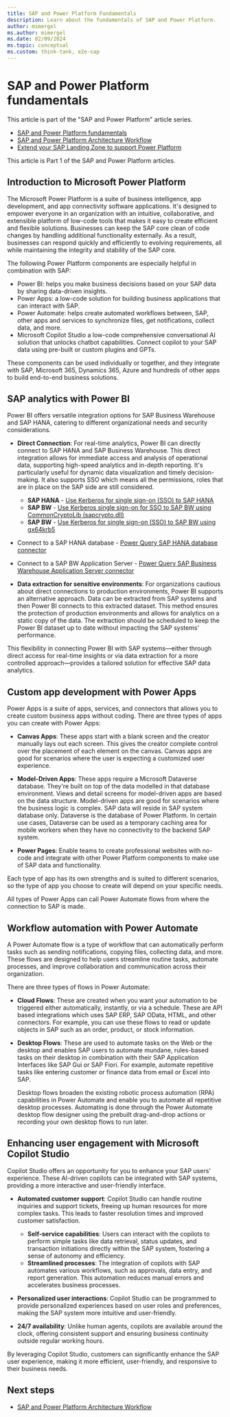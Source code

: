 ```yaml
---
title: SAP and Power Platform Fundamentals
description: Learn about the fundamentals of SAP and Power Platform.
author: mimergel
ms.author: mimergel
ms.date: 02/09/2024
ms.topic: conceptual
ms.custom: think-tank, e2e-sap
---
```


# SAP and Power Platform fundamentals

This article is part of the "SAP and Power Platform" article series.
	
- [SAP and Power Platform fundamentals](./sap-and-powerplatform-fundamental.md)
- [SAP and Power Platform Architecture Workflow](./sap-and-powerplatform-architecture-workflow.md)
- [Extend your SAP Landing Zone to support Power Platform](./sap-and-powerplatform-extend-landing-zone.md)

This article is Part 1 of the SAP and Power Platform articles.

## Introduction to Microsoft Power Platform

The Microsoft Power Platform is a suite of business intelligence, app development, and app connectivity software applications. It's designed to empower everyone in an organization with an intuitive, collaborative, and extensible platform of low-code tools that makes it easy to create efficient and flexible solutions. Businesses can keep the SAP core clean of code changes by handling additional functionality externally. As a result, businesses can respond quickly and efficiently to evolving requirements, all while maintaining the integrity and stability of the SAP core.

The following Power Platform components are especially helpful in combination with SAP:

- Power BI: helps you make business decisions based on your SAP data by sharing data-driven insights.
- Power Apps: a low-code solution for building business applications that can interact with SAP.
- Power Automate: helps create automated workflows between, SAP, other apps and services to synchronize files, get notifications, collect data, and more.
- Microsoft Copilot Studio a low-code comprehensive conversational AI solution that unlocks chatbot capabilities. Connect copilot to your SAP data using pre-built or custom plugins and GPTs.

These components can be used individually or together, and they integrate with SAP, Microsoft 365, Dynamics 365, Azure and hundreds of other apps to build end-to-end business solutions.

## SAP analytics with Power BI

Power BI offers versatile integration options for SAP Business Warehouse and SAP HANA, catering to different organizational needs and security considerations.

- **Direct Connection**: For real-time analytics, Power BI can directly connect to SAP HANA and SAP Business Warehouse. This direct integration allows for immediate access and analysis of operational data, supporting high-speed analytics and in-depth reporting. It's particularly useful for dynamic data visualization and timely decision-making. It also supports SSO which means all the permissions, roles that are in place on the SAP side are still considered.

  - **SAP HANA** - [Use Kerberos for single sign-on (SSO) to SAP HANA](/power-bi/connect-data/service-gateway-sso-kerberos-sap-hana)
  - **SAP BW** - [Use Kerberos single sign-on for SSO to SAP BW using CommonCryptoLib (sapcrypto.dll)](/power-bi/connect-data/service-gateway-sso-kerberos-sap-bw-commoncryptolib)
  - **SAP BW** - [Use Kerberos for single sign-on (SSO) to SAP BW using gx64krb5](/power-bi/connect-data/service-gateway-sso-kerberos-sap-bw-gx64krb)

- Connect to a SAP HANA database - [Power Query SAP HANA database connector](/power-query/connectors/sap-hana/overview)

- Connect to a SAP BW Application Server - [Power Query SAP Business Warehouse Application Server connector](/power-query/connectors/sap-bw/application-setup-and-connect)

- **Data extraction for sensitive environments**: For organizations cautious about direct connections to production environments, Power BI supports an alternative approach. Data can be extracted from SAP systems and then Power BI connects to this extracted dataset. This method ensures the protection of production environments and allows for analytics on a static copy of the data. The extraction should be scheduled to keep the Power BI dataset up to date without impacting the SAP systems' performance.

This flexibility in connecting Power BI with SAP systems—either through direct access for real-time insights or via data extraction for a more controlled approach—provides a tailored solution for effective SAP data analytics.

## Custom app development with Power Apps

Power Apps is a suite of apps, services, and connectors that allows you to create custom business apps without coding. There are three types of apps you can create with Power Apps:

- **Canvas Apps**: These apps start with a blank screen and the creator manually lays out each screen. This gives the creator complete control over the placement of each element on the canvas. Canvas apps are good for scenarios where the user is expecting a customized user experience.

- **Model-Driven Apps**: These apps require a Microsoft Dataverse database. They're built on top of the data modelled in that database environment. Views and detail screens for model-driven apps are based on the data structure. Model-driven apps are good for scenarios where the business logic is complex. SAP data will reside in SAP system database only. Dataverse is the database of Power Platform. In certain use cases, Dataverse can be used as a temporary caching area for mobile workers when they have no connectivity to the backend SAP system.

- **Power Pages**: Enable teams to create professional websites with no-code and integrate with other Power Platform components to make use of SAP data and functionality.

Each type of app has its own strengths and is suited to different scenarios, so the type of app you choose to create will depend on your specific needs.

All types of Power Apps can call Power Automate flows from where the connection to SAP is made.

## Workflow automation with Power Automate

A Power Automate flow is a type of workflow that can automatically perform tasks such as sending notifications, copying files, collecting data, and more. These flows are designed to help users streamline routine tasks, automate processes, and improve collaboration and communication across their organization.

There are three types of flows in Power Automate:

- **Cloud Flows**: These are created when you want your automation to be triggered either automatically, instantly, or via a schedule. These are API based integrations which uses SAP ERP, SAP OData, HTML, and other connectors. For example, you can use these flows to read or update objects in SAP such as an order, product, or stock information. 

- **Desktop Flows**: These are used to automate tasks on the Web or the desktop and enables SAP users to automate mundane, rules-based tasks on their desktop in combination with their SAP Application Interfaces like SAP Gui or SAP Fiori. For example, automate repetitive tasks like entering customer or finance data from email or Excel into SAP.

  Desktop flows broaden the existing robotic process automation (RPA) capabilities in Power Automate and enable you to automate all repetitive desktop processes. Automating is done through the Power Automate desktop flow designer using the prebuilt drag-and-drop actions or recording your own desktop flows to run later.
 
## Enhancing user engagement with Microsoft Copilot Studio

Copilot Studio offers an opportunity for you to enhance your SAP users' experience. These AI-driven copilots can be integrated with SAP systems, providing a more interactive and user-friendly interface.

- **Automated customer support**: Copilot Studio can handle routine inquiries and support tickets, freeing up human resources for more complex tasks. This leads to faster resolution times and improved customer satisfaction.

  - **Self-service capabilities**: Users can interact with the copilots to perform simple tasks like data retrieval, status updates, and transaction initiations directly within the SAP system, fostering a sense of autonomy and efficiency.
  - **Streamlined processes**: The integration of copilots with SAP automates various workflows, such as approvals, data entry, and report generation. This automation reduces manual errors and accelerates business processes.

- **Personalized user interactions**: Copilot Studio can be programmed to provide personalized experiences based on user roles and preferences, making the SAP system more intuitive and user-friendly.

- **24/7 availability**: Unlike human agents, copilots are available around the clock, offering consistent support and ensuring business continuity outside regular working hours. 


By leveraging Copilot Studio, customers can significantly enhance the SAP user experience, making it more efficient, user-friendly, and responsive to their business needs.

## Next steps

- [SAP and Power Platform Architecture Workflow](./sap-and-sap-powerplatform-architecture-workflow.md)
